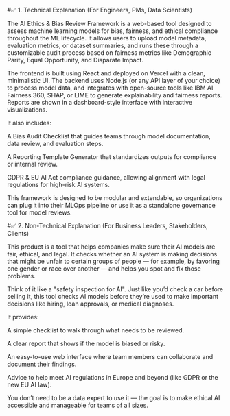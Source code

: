 #✅ 1. Technical Explanation (For Engineers, PMs, Data Scientists)

The AI Ethics & Bias Review Framework is a web-based tool designed to assess machine learning models for bias, fairness, and ethical compliance throughout the ML lifecycle. It allows users to upload model metadata, evaluation metrics, or dataset summaries, and runs these through a customizable audit process based on fairness metrics like Demographic Parity, Equal Opportunity, and Disparate Impact.

The frontend is built using React and deployed on Vercel with a clean, minimalistic UI. The backend uses Node.js (or any API layer of your choice) to process model data, and integrates with open-source tools like IBM AI Fairness 360, SHAP, or LIME to generate explainability and fairness reports. Reports are shown in a dashboard-style interface with interactive visualizations.

It also includes:

A Bias Audit Checklist that guides teams through model documentation, data review, and evaluation steps.

A Reporting Template Generator that standardizes outputs for compliance or internal review.

GDPR & EU AI Act compliance guidance, allowing alignment with legal regulations for high-risk AI systems.

This framework is designed to be modular and extendable, so organizations can plug it into their MLOps pipeline or use it as a standalone governance tool for model reviews.

#✅ 2. Non-Technical Explanation (For Business Leaders, Stakeholders, Clients)

This product is a tool that helps companies make sure their AI models are fair, ethical, and legal. It checks whether an AI system is making decisions that might be unfair to certain groups of people — for example, by favoring one gender or race over another — and helps you spot and fix those problems.

Think of it like a "safety inspection for AI". Just like you’d check a car before selling it, this tool checks AI models before they’re used to make important decisions like hiring, loan approvals, or medical diagnoses.

It provides:

A simple checklist to walk through what needs to be reviewed.

A clear report that shows if the model is biased or risky.

An easy-to-use web interface where team members can collaborate and document their findings.

Advice to help meet AI regulations in Europe and beyond (like GDPR or the new EU AI law).

You don’t need to be a data expert to use it — the goal is to make ethical AI accessible and manageable for teams of all sizes.
